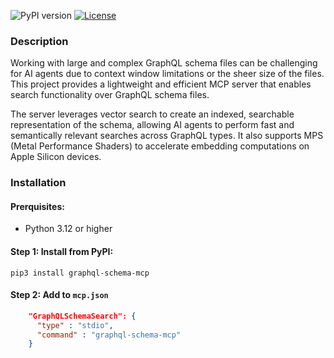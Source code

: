 ![PyPI version](https://img.shields.io/pypi/v/graphql-schema-mcp.svg)
[![License](https://img.shields.io/github/license/hornedheck/graphql-schema-mcp.svg)](https://img.shields.io/github/license/hornedheck/graphql-schema-mcp/blob/main/LICENSE)
### Description

Working with large and complex GraphQL schema files can be challenging for AI agents due to context window limitations or the sheer size of the files.
This project provides a lightweight and efficient MCP server that enables search functionality over GraphQL schema files.

The server leverages vector search to create an indexed, searchable representation of the schema, allowing AI agents to perform fast and semantically relevant searches across GraphQL types.
It also supports MPS (Metal Performance Shaders) to accelerate embedding computations on Apple Silicon devices.

### Installation

#### Prerquisites:
- Python 3.12 or higher

#### Step 1: Install from PyPI:
```shell
pip3 install graphql-schema-mcp 
```
#### Step 2: Add to `mcp.json`
```json
    "GraphQLSchemaSearch": {
      "type" : "stdio",
      "command" : "graphql-schema-mcp"
    }
```